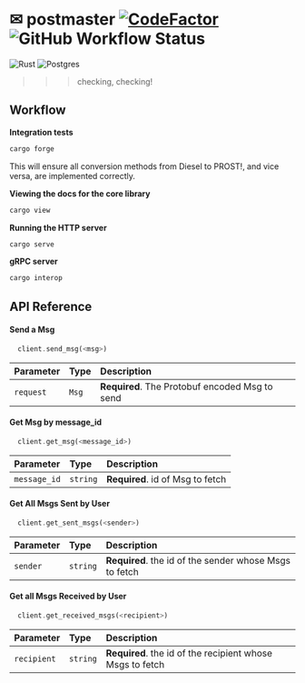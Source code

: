 
# ✉ postmaster [![CodeFactor](https://www.codefactor.io/repository/github/phasewalk1/postmaster/badge)](https://www.codefactor.io/repository/github/phasewalk1/postmaster) ![GitHub Workflow Status](https://img.shields.io/github/actions/workflow/status/phasewalk1/postmaster/quickstart.yml)
![Rust](https://img.shields.io/badge/rust-%23000000.svg?style=for-the-badge&logo=rust&logoColor=white) ![Postgres](https://img.shields.io/badge/postgres-%23316192.svg?style=for-the-badge&logo=postgresql&logoColor=white)
>>> checking, checking!

## Workflow

__Integration tests__

```bash
cargo forge
```
This will ensure all conversion methods from Diesel to PROST!, and vice versa, are implemented correctly.

__Viewing the docs for the core library__
```bash
cargo view
```

__Running the HTTP server__
```bash
cargo serve
```
__gRPC server__
```bash
cargo interop
```



## API Reference

#### Send a Msg

```Rust
  client.send_msg(<msg>)
```

| Parameter | Type     | Description                |
| :-------- | :------- | :------------------------- |
| `request` | `Msg` | **Required**. The Protobuf encoded Msg to send |

#### Get Msg by message_id

```Rust
  client.get_msg(<message_id>)
```

| Parameter | Type     | Description                       |
| :-------- | :------- | :-------------------------------- |
| `message_id`      | `string` | **Required**. id of Msg to fetch |

#### Get All Msgs Sent by User

```Rust
  client.get_sent_msgs(<sender>)
```

| Parameter | Type     | Description                       |
| :-------- | :------- | :-------------------------------- |
| `sender`      | `string` | **Required**. the id of the sender whose Msgs to fetch |

#### Get all Msgs Received by User

```Rust
  client.get_received_msgs(<recipient>)
```

| Parameter | Type     | Description                       |
| :-------- | :------- | :-------------------------------- |
| `recipient`      | `string` | **Required**. the id of the recipient whose Msgs to fetch |
